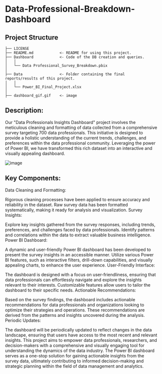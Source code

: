 # Data-Professional-Breakdown-Dashboard
## Project Structure
    ├── LICENSE
    ├── README.md            <- README for using this project.
    ├── Dashboard            <- Code of the DB creation and queries.
    │   │
    │   └── Data Professional_Survey_Breakdown.pbix    
    │    
    ├── Data                 <- Folder containing the final reports/results of this project.
    │   │
    │   └── Power_BI_Final_Project.xlsx 
    │            
    ├── dashboard_gif.gif    <- image
      
        
## Description:

Our "Data Professionals Insights Dashboard" project involves the meticulous cleaning and formatting of data collected from a comprehensive survey targeting 700 data professionals. This initiative is designed to provide a holistic understanding of the current trends, challenges, and preferences within the data professional community. Leveraging the power of Power BI, we have transformed this rich dataset into an interactive and visually appealing dashboard.

![image](https://raw.githubusercontent.com/ttu700/Data-Professional-Breakdown-Dashboard/main/dashboard_gif.gif)

## Key Components:

Data Cleaning and Formatting:

Rigorous cleaning processes have been applied to ensure accuracy and reliability in the dataset.
Raw survey data has been formatted systematically, making it ready for analysis and visualization.
Survey Insights:

Explore key insights gathered from the survey responses, including trends, preferences, and challenges faced by data professionals.
Identify patterns and correlations within the data to extract valuable business intelligence.
Power BI Dashboard:

A dynamic and user-friendly Power BI dashboard has been developed to present the survey insights in an accessible manner.
Utilize various Power BI features, such as interactive filters, drill-down capabilities, and visually appealing charts, to enhance the user experience.
User-Friendly Interface:

The dashboard is designed with a focus on user-friendliness, ensuring that data professionals can effortlessly navigate and explore the insights relevant to their interests.
Customizable features allow users to tailor the dashboard to their specific needs.
Actionable Recommendations:

Based on the survey findings, the dashboard includes actionable recommendations for data professionals and organizations looking to optimize their strategies and operations.
These recommendations are derived from the patterns and insights uncovered during the analysis.
Periodic Updates:

The dashboard will be periodically updated to reflect changes in the data landscape, ensuring that users have access to the most recent and relevant insights.
This project aims to empower data professionals, researchers, and decision-makers with a comprehensive and visually engaging tool for understanding the dynamics of the data industry. The Power BI dashboard serves as a one-stop solution for gaining actionable insights from the survey data, ultimately contributing to informed decision-making and strategic planning within the field of data management and analytics.
